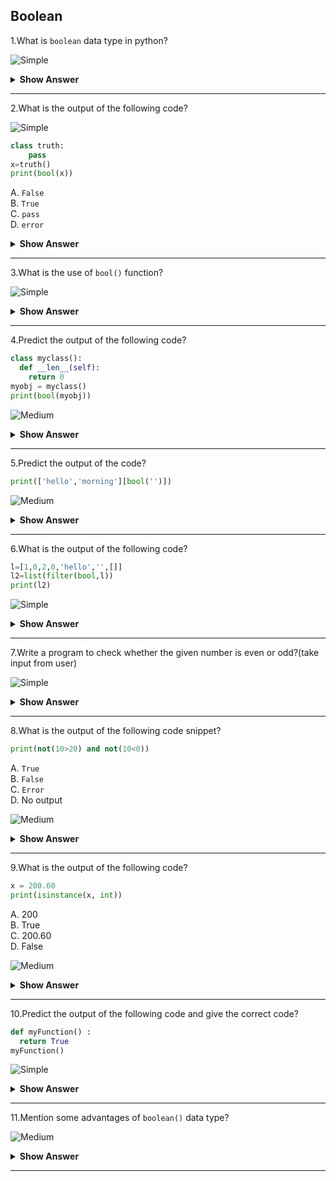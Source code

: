 ## Boolean

1.What is `boolean` data type in python?

![Simple](https://github.com/revaturelabs/interviewquestions/blob/dev/ComplexityTags/simple%20(2).svg)

<details><summary> <b>Show Answer</b> </summary>
  
> The Python `Boolean` type is one of Python's built-in data types.  Boolean is a primitive data type that takes either `true` or `false` values. So anything that returns the value `true` or `false` can be considered as a boolean example. Checking some conditions such as `a==b` or `a<b` or `a>b` can be considered as boolean examples.
  
</details>

---
  
2.What is the output of the following code?
  
![Simple](https://github.com/revaturelabs/interviewquestions/blob/dev/ComplexityTags/simple%20(2).svg)

```python  
class truth:
    pass
x=truth()
print(bool(x))
```
  
A. `False`    
B. `True`    
C. `pass`    
D. `error`    

<details><summary> <b>Show Answer</b> </summary>
  
> Option B. `True`
  
<details><summary> <b>Explanation</b> </summary>
  
> If the `truth` method is not defined,the object is considered true.Hence the output of the code is true.
  
  </details>
  </details>

---
  
3.What is the use of `bool()` function?
  
![Simple](https://github.com/revaturelabs/interviewquestions/blob/dev/ComplexityTags/simple%20(2).svg)

<details><summary> <b>Show Answer</b> </summary>
 <blockquote>
  
> Python `bool()` function is used to return or convert a value to a Boolean value that is `True` or `False`, using the standard truth testing procedure. 

**Syntax**: 

`bool([x])`
   
- These are the few cases, in which Python’s `bool()` method returns `false`.Except these all other values return `True`. 

 - If a False value is passed it will print false.
 - If None is passed it will print false.
 - If an empty sequence is passed, such as (), [], ”, etc
 - If Zero is passed in any numeric type, such as 0, 0.0 etc
 - If an empty mapping is passed, such as {}.
 - If Objects of Classes having `__bool__()` or `__len()__` method, returning `0` or `False`
  
  </blockquote>
   </details>

---
  
4.Predict the output of the following code?

```python  
class myclass():
  def __len__(self):
    return 0
myobj = myclass()
print(bool(myobj))
```

![Medium](https://github.com/revaturelabs/interviewquestions/blob/dev/ComplexityTags/Medium%20(2).svg)  
  
<details><summary> <b>Show Answer</b> </summary>
  
> `False`
  
<details><summary> <b>Explanation</b> </summary>
  
> One more value, or object in this case, evaluates to False, and that is if you have an object that is made from a class with a `__len__` function that returns `0` or `False`.
  
  </details>
  </details>
 
---
  
5.Predict the output of the code?

```python  
print(['hello','morning'][bool('')])
```

![Medium](https://github.com/revaturelabs/interviewquestions/blob/dev/ComplexityTags/Medium%20(2).svg)  
  
<details><summary> <b>Show Answer</b> </summary>
  
> hello
  
<details><summary> <b>Explanation</b> </summary>
  
> The line of code shown above can be simplified to state that 'hello' should be printed if the argument passed to the `boolean` function amounts to zero, else 'morning' will be printed.
  
  </details>
  </details>

---
6.What is the output of the following code?
  
```python  
l=[1,0,2,0,'hello','',[]]
l2=list(filter(bool,l))
print(l2)
```
  
  ![Simple](https://github.com/revaturelabs/interviewquestions/blob/dev/ComplexityTags/simple%20(2).svg)
  
<details><summary> <b>Show Answer</b> </summary>
   
> [1,2,'hello']
  
<details><summary> <b>Explanation</b> </summary>
  
> The code shown above `returns` a new list containing only those elements of the list l which do not amount to zero.Then the output is:[1,2,'hello']
  
  </details>
  </details>

---
  
7.Write a program to check whether the given number is even or odd?(take input from user)
  
![Simple](https://github.com/revaturelabs/interviewquestions/blob/dev/ComplexityTags/simple%20(2).svg)

<details><summary> <b>Show Answer</b> </summary>
  
```python  
n=int(input())
if(n%2==0):
    print("even number")
else:
    print("odd number")
```
  
<details><summary> <b>Explanation</b> </summary>
  
> If the given number(user input) is divisible by 2 it will print the given number is even number. if it's not it will print the given number is odd.
  
  </details>
  </details>

---
  
8.What is the output of the following code snippet?
  
```python  
print(not(10>20) and not(10<0))
```                                
A. `True`    
B. `False`   
C. `Error`    
D. No output    
                                
![Medium](https://github.com/revaturelabs/interviewquestions/blob/dev/ComplexityTags/Medium%20(2).svg)                                

<details><summary> <b>Show Answer</b> </summary>
  
> Option A.`True`
  
<details><summary> <b>Explanation</b> </summary>
  
> The expression not(10>20) returns `False`.The expression not(10<0) returns `False`.The and operation between `false` and false returns `True`.Hence the output is `True`.

  </details>
  </details>

---
  
9.What is the output of the following code?
  
```python  
x = 200.60
print(isinstance(x, int))
```
  
A. 200    
B. True   
C. 200.60    
D. False    
  
![Medium](https://github.com/revaturelabs/interviewquestions/blob/dev/ComplexityTags/Medium%20(2).svg)

<details><summary> <b>Show Answer</b> </summary>
  
> Option D.`False`
  
<details><summary> <b>Explanation</b> </summary>
  
> In the above program `isinstance()` funtions returns `true`.Because , the specified object is of the specified type, otherwise it returns `False`.
  
  </details>
  </details>

---
  
10.Predict the output of the following code and give the correct code?
  
```python  
def myFunction() :
  return True
myFunction()
```
  
  ![Simple](https://github.com/revaturelabs/interviewquestions/blob/dev/ComplexityTags/simple%20(2).svg)
  
<details><summary> <b>Show Answer</b> </summary>
  
```python
def myFunction() :
  return True
print(myFunction())
```
  
**Output**:
 
> True
  
<details><summary> <b>Explanation</b> </summary>
  
> This functions return `True` because we called the function `myfunction()`.
  
  </details>
  
</details>
 
---
  
11.Mention some advantages of `boolean()` data type?
  
![Medium](https://github.com/revaturelabs/interviewquestions/blob/dev/ComplexityTags/Medium%20(2).svg)
  
<details><summary> <b>Show Answer</b> </summary>
  <blockquote>
  
i) A `boolean` can be set to one of only two predefined values, which maps perfectly to what it is used for. You could use an integer as a boolean, but there are many more than two possible integer values. So you'd have to define which integer values should be considered `true` and which should be considered `false`.
  
ii) Advantage of the `boolean` retrieval model It is easy to implement.   
  
iii) It is easy to understand why the document is retrieved or not. Users can determine whether the query is too specific or too broad.    
    
 </blockquote>
  </details>  

 ---

